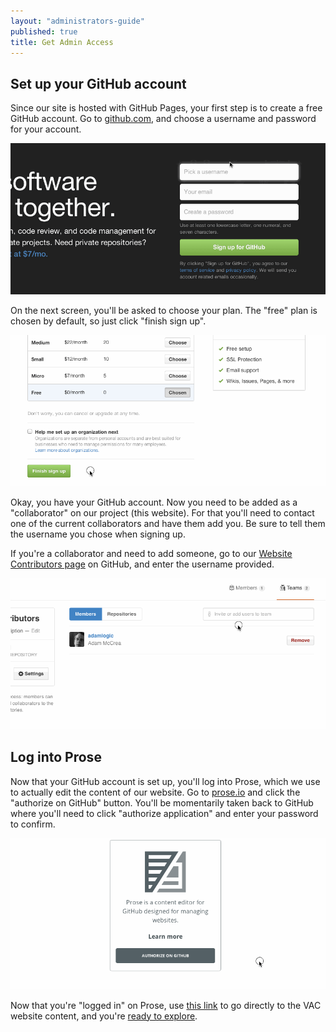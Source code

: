 ```yaml
---
layout: "administrators-guide"
published: true
title: Get Admin Access
---
```


## Set up your GitHub account

Since our site is hosted with GitHub Pages, your first step is to create a free GitHub account. Go to [github.com](http://github.com), and choose a username and password for your account.

![create-github-account.gif](/uploads/create-github-account.gif)

On the next screen, you'll be asked to choose your plan. The "free" plan is chosen by default, so just click "finish sign up".

![finish-sign-up.gif](/uploads/finish-sign-up.gif)

Okay, you have your GitHub account. Now you need to be added as a "collaborator" on our project (this website). For that you'll need to contact one of the current collaborators and have them add you. Be sure to tell them the username you chose when signing up.

If you're a collaborator and need to add someone, go to our [Website Contributors page](https://github.com/orgs/vachoa/teams/website-contributors) on GitHub, and enter the username provided.

![add-collaborator.gif](/uploads/add-collaborator.gif)

## Log into Prose

Now that your GitHub account is set up, you'll log into Prose, which we use to actually edit the content of our website. Go to [prose.io](http://prose.io/) and click the "authorize on GitHub" button. You'll be momentarily taken back to GitHub where you'll need to click "authorize application" and enter your password to confirm.

![authorize-on-github.gif](/uploads/authorize-on-github.gif)

Now that you're "logged in" on Prose, use [this link](http://prose.io/#vachoa/villageatalumcreek.org) to go directly to the VAC website content, and you're [ready to explore](/pages/administrators-guide/2014-07-19-site-organization.html).